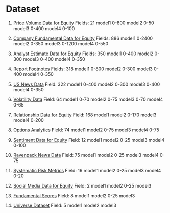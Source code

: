 # Dataset

1. [Price Volume Data for Equity](https://platform.worldquantbrain.com/data/data-sets/pv1)
Fields: 21
model1 0-800
model2 0-50
model3 0-400
model4 0-100

2. [Company Fundamental Data for Equity](https://platform.worldquantbrain.com/data/data-sets/fundamental6)
Fields: 886
model1 0-2400
model2 0-350
model3 0-1200
model4 0-550

3. [Analyst Estimate Data for Equity](https://platform.worldquantbrain.com/data/data-sets/analyst4)
Fields: 350
model1 0-400
model2 0-300
model3 0-400
model4 0-350

4. [Report Footnotes](https://platform.worldquantbrain.com/data/data-sets/fundamental2)
Fields: 318
model1 0-800
model2 0-300
model3 0-400
model4 0-350

5. [US News Data](https://platform.worldquantbrain.com/data/data-sets/news12)
Field: 322
model1 0-400
model2 0-300
model3 0-400
model4 0-350

6. [Volatility Data](https://platform.worldquantbrain.com/data/data-sets/option8)
Field: 64
model1 0-70
model2 0-75
model3 0-70
model4 0-65

7. [Relationship Data for Equity](https://platform.worldquantbrain.com/data/data-sets/pv13)
Field: 168
model1
model2 0-170
model3
model4 0-200

8. [Options Analytics](https://platform.worldquantbrain.com/data/data-sets/option9)
Field: 74
model1
model2 0-75
model3
model4 0-75

9. [Sentiment Data for Equity](https://platform.worldquantbrain.com/data/data-sets/socialmedia12)
Field: 12
model1
model2 0-25
model3
model4 0-100

10. [Ravenpack News Data](https://platform.worldquantbrain.com/data/data-sets/news18)
Field: 75
model1
model2 0-25
model3
model4 0-75

11. [Systematic Risk Metrics](https://platform.worldquantbrain.com/data/data-sets/model51)
Field: 16
model1
model2 0-25
model3
model4 0-20

12. [Social Media Data for Equity](https://platform.worldquantbrain.com/data/data-sets/socialmedia8)
Field: 2
model1
model2 0-25
model3

13. [Fundamental Scores](https://platform.worldquantbrain.com/data/data-sets/model16)
Field: 8
model1
model2 0-25
model3

14. [Universe Dataset](https://platform.worldquantbrain.com/data/data-sets/univ1)
Field: 5
model1
model2
model3
